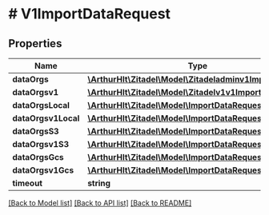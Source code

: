 # # V1ImportDataRequest

## Properties

Name | Type | Description | Notes
------------ | ------------- | ------------- | -------------
**dataOrgs** | [**\ArthurHlt\Zitadel\Model\Zitadeladminv1ImportDataOrg**](Zitadeladminv1ImportDataOrg.md) |  | [optional]
**dataOrgsv1** | [**\ArthurHlt\Zitadel\Model\Zitadelv1v1ImportDataOrg**](Zitadelv1v1ImportDataOrg.md) |  | [optional]
**dataOrgsLocal** | [**\ArthurHlt\Zitadel\Model\ImportDataRequestLocalInput**](ImportDataRequestLocalInput.md) |  | [optional]
**dataOrgsv1Local** | [**\ArthurHlt\Zitadel\Model\ImportDataRequestLocalInput**](ImportDataRequestLocalInput.md) |  | [optional]
**dataOrgsS3** | [**\ArthurHlt\Zitadel\Model\ImportDataRequestS3Input**](ImportDataRequestS3Input.md) |  | [optional]
**dataOrgsv1S3** | [**\ArthurHlt\Zitadel\Model\ImportDataRequestS3Input**](ImportDataRequestS3Input.md) |  | [optional]
**dataOrgsGcs** | [**\ArthurHlt\Zitadel\Model\ImportDataRequestGCSInput**](ImportDataRequestGCSInput.md) |  | [optional]
**dataOrgsv1Gcs** | [**\ArthurHlt\Zitadel\Model\ImportDataRequestGCSInput**](ImportDataRequestGCSInput.md) |  | [optional]
**timeout** | **string** |  | [optional]

[[Back to Model list]](../../README.md#models) [[Back to API list]](../../README.md#endpoints) [[Back to README]](../../README.md)
